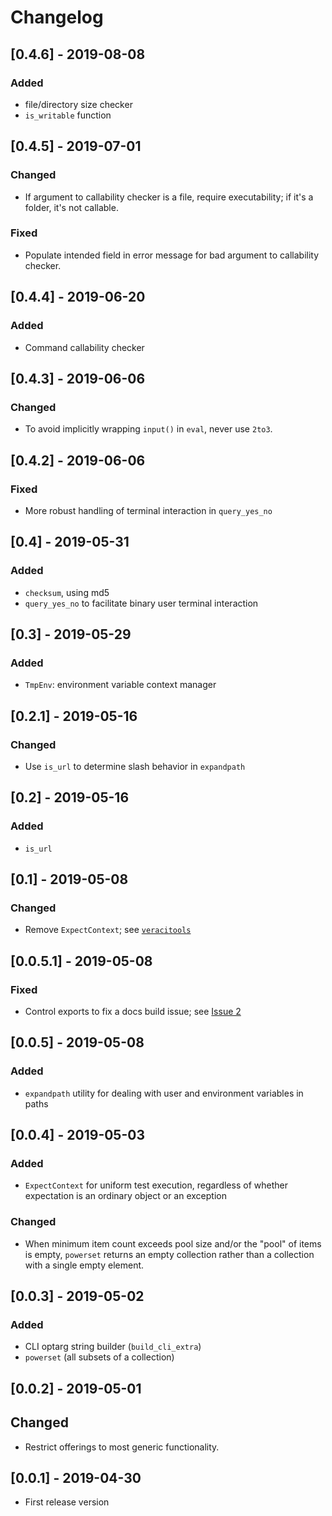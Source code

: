 # Changelog

## [0.4.6] - 2019-08-08
### Added
- file/directory size checker
- `is_writable` function

## [0.4.5] - 2019-07-01
### Changed
- If argument to callability checker is a file, require executability; if it's a folder, it's not callable.
### Fixed
- Populate intended field in error message for bad argument to callability checker.

## [0.4.4] - 2019-06-20
### Added
- Command callability checker

## [0.4.3] - 2019-06-06
### Changed
- To avoid implicitly wrapping `input()` in `eval`, never use `2to3`.

## [0.4.2] - 2019-06-06
### Fixed
- More robust handling of terminal interaction in `query_yes_no`

## [0.4] - 2019-05-31
### Added
- `checksum`, using md5
- `query_yes_no` to facilitate binary user terminal interaction

## [0.3] - 2019-05-29
### Added
- `TmpEnv`: environment variable context manager

## [0.2.1] - 2019-05-16
### Changed
- Use `is_url` to determine slash behavior in `expandpath`

## [0.2] - 2019-05-16
### Added
- `is_url`

## [0.1] - 2019-05-08
### Changed
- Remove `ExpectContext`; see [`veracitools`](https://github.com/pepkit/veracitools)

## [0.0.5.1] - 2019-05-08
### Fixed
- Control exports to fix a docs build issue; see [Issue 2](https://github.com/pepkit/ubiquerg/issues/2)

## [0.0.5] - 2019-05-08
### Added
- `expandpath` utility for dealing with user and environment variables in paths

## [0.0.4] - 2019-05-03
### Added
- `ExpectContext` for uniform test execution, regardless of whether expectation is an ordinary object or an exception
### Changed
- When minimum item count exceeds pool size and/or the "pool" of items is empty, `powerset` returns an empty collection rather than a collection with a single empty element.

## [0.0.3] - 2019-05-02
### Added
- CLI optarg string builder (`build_cli_extra`)
- `powerset` (all subsets of a collection)

## [0.0.2] - 2019-05-01
## Changed
- Restrict offerings to most generic functionality.

## [0.0.1] - 2019-04-30
- First release version

